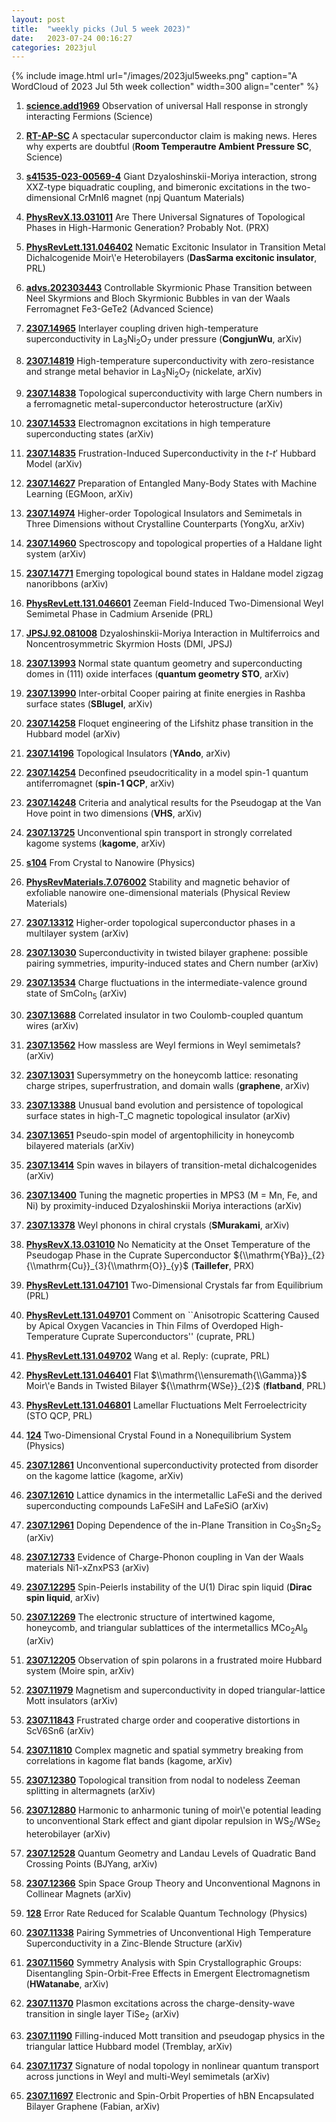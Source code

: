 ```yaml
---
layout: post
title:  "weekly picks (Jul 5 week 2023)"
date:   2023-07-24 00:16:27
categories: 2023jul
---
```



{% include image.html url="/images/2023jul5weeks.png" caption="A WordCloud of 2023 Jul 5th week collection" width=300 align="center" %}


1. **[science.add1969](https://www.science.org/doi/abs/10.1126/science.add1969)** Observation of universal Hall response in strongly interacting Fermions (Science)


1. **[RT-AP-SC](https://www.science.org/content/article/spectacular-superconductor-claim-making-news-here-s-why-experts-are-doubtful)** A spectacular superconductor claim is making news. Heres why experts are doubtful (**Room Temperautre Ambient Pressure SC**, Science)

1. **[s41535-023-00569-4](https://www.nature.com/articles/s41535-023-00569-4)** Giant Dzyaloshinskii-Moriya interaction, strong XXZ-type biquadratic coupling, and bimeronic excitations in the two-dimensional CrMnI6 magnet (npj Quantum Materials)

1. **[PhysRevX.13.031011](https://link.aps.org/doi/10.1103/PhysRevX.13.031011)** Are There Universal Signatures of Topological Phases in High-Harmonic Generation? Probably Not. (PRX)

1. **[PhysRevLett.131.046402](https://link.aps.org/doi/10.1103/PhysRevLett.131.046402)** Nematic Excitonic Insulator in Transition Metal Dichalcogenide Moir\\'e Heterobilayers (**DasSarma excitonic insulator**, PRL)

1. **[advs.202303443](https://onlinelibrary.wiley.com/doi/abs/10.1002/advs.202303443)** Controllable Skyrmionic Phase Transition between Neel Skyrmions and Bloch Skyrmionic Bubbles in van der Waals Ferromagnet Fe3-GeTe2 (Advanced Science)





1. **[2307.14965](http://arxiv.org/abs/2307.14965)** Interlayer coupling driven high-temperature superconductivity in La$_3$Ni$_2$O$_7$ under pressure (**CongjunWu**, arXiv)

1. **[2307.14819](http://arxiv.org/abs/2307.14819)** High-temperature superconductivity with zero-resistance and strange metal behavior in La$_{3}$Ni$_{2}$O$_{7}$ (nickelate, arXiv)

1. **[2307.14838](http://arxiv.org/abs/2307.14838)** Topological superconductivity with large Chern numbers in a ferromagnetic metal-superconductor heterostructure (arXiv)

1. **[2307.14533](http://arxiv.org/abs/2307.14533)** Electromagnon excitations in high temperature superconducting states (arXiv)

1. **[2307.14835](http://arxiv.org/abs/2307.14835)** Frustration-Induced Superconductivity in the $t$-$t'$ Hubbard Model (arXiv)

1. **[2307.14627](http://arxiv.org/abs/2307.14627)** Preparation of Entangled Many-Body States with Machine Learning (EGMoon, arXiv)

1. **[2307.14974](http://arxiv.org/abs/2307.14974)** Higher-order Topological Insulators and Semimetals in Three Dimensions without Crystalline Counterparts (YongXu, arXiv)

1. **[2307.14960](http://arxiv.org/abs/2307.14960)** Spectroscopy and topological properties of a Haldane light system (arXiv)

1. **[2307.14771](http://arxiv.org/abs/2307.14771)** Emerging topological bound states in Haldane model zigzag nanoribbons (arXiv)

1. **[PhysRevLett.131.046601](https://link.aps.org/doi/10.1103/PhysRevLett.131.046601)** Zeeman Field-Induced Two-Dimensional Weyl Semimetal Phase in Cadmium Arsenide (PRL)



1. **[JPSJ.92.081008](https://journals.jps.jp/doi/full/10.7566/JPSJ.92.081008)** Dzyaloshinskii-Moriya Interaction in Multiferroics and Noncentrosymmetric Skyrmion Hosts (DMI, JPSJ)



1. **[2307.13993](http://arxiv.org/abs/2307.13993)** Normal state quantum geometry and superconducting domes in (111) oxide interfaces (**quantum geometry STO**, arXiv)

1. **[2307.13990](http://arxiv.org/abs/2307.13990)** Inter-orbital Cooper pairing at finite energies in Rashba surface states (**SBlugel**, arXiv)

1. **[2307.14258](http://arxiv.org/abs/2307.14258)** Floquet engineering of the Lifshitz phase transition in the Hubbard model (arXiv)

1. **[2307.14196](http://arxiv.org/abs/2307.14196)** Topological Insulators (**YAndo**, arXiv)

1. **[2307.14254](http://arxiv.org/abs/2307.14254)** Deconfined pseudocriticality in a model spin-1 quantum antiferromagnet (**spin-1 QCP**, arXiv)

1. **[2307.14248](http://arxiv.org/abs/2307.14248)** Criteria and analytical results for the Pseudogap at the Van Hove point in two dimensions (**VHS**, arXiv)

1. **[2307.13725](http://arxiv.org/abs/2307.13725)** Unconventional spin transport in strongly correlated kagome systems (**kagome**, arXiv)

1. **[s104](https://physics.aps.org/articles/v16/s104)** From Crystal to Nanowire (Physics)

1. **[PhysRevMaterials.7.076002](https://link.aps.org/doi/10.1103/PhysRevMaterials.7.076002)** Stability and magnetic behavior of exfoliable nanowire one-dimensional materials (Physical Review Materials)




1. **[2307.13312](http://arxiv.org/abs/2307.13312)** Higher-order topological superconductor phases in a multilayer system (arXiv)

1. **[2307.13030](http://arxiv.org/abs/2307.13030)** Superconductivity in twisted bilayer graphene: possible pairing symmetries, impurity-induced states and Chern number (arXiv)

1. **[2307.13534](http://arxiv.org/abs/2307.13534)** Charge fluctuations in the intermediate-valence ground state of SmCoIn$_5$ (arXiv)

1. **[2307.13688](http://arxiv.org/abs/2307.13688)** Correlated insulator in two Coulomb-coupled quantum wires (arXiv)

1. **[2307.13562](http://arxiv.org/abs/2307.13562)** How massless are Weyl fermions in Weyl semimetals? (arXiv)

1. **[2307.13031](http://arxiv.org/abs/2307.13031)** Supersymmetry on the honeycomb lattice: resonating charge stripes, superfrustration, and domain walls (**graphene**, arXiv)

1. **[2307.13388](http://arxiv.org/abs/2307.13388)** Unusual band evolution and persistence of topological surface states in high-T_C magnetic topological insulator (arXiv)

1. **[2307.13651](http://arxiv.org/abs/2307.13651)** Pseudo-spin model of argentophilicity in honeycomb bilayered materials (arXiv)

1. **[2307.13414](http://arxiv.org/abs/2307.13414)** Spin waves in bilayers of transition-metal dichalcogenides (arXiv)

1. **[2307.13400](http://arxiv.org/abs/2307.13400)** Tuning the magnetic properties in MPS3 (M = Mn, Fe, and Ni) by proximity-induced Dzyaloshinskii Moriya interactions (arXiv)

1. **[2307.13378](http://arxiv.org/abs/2307.13378)** Weyl phonons in chiral crystals (**SMurakami**, arXiv)

1. **[PhysRevX.13.031010](https://link.aps.org/doi/10.1103/PhysRevX.13.031010)** No Nematicity at the Onset Temperature of the Pseudogap Phase in the Cuprate Superconductor ${\\mathrm{YBa}}_{2}{\\mathrm{Cu}}_{3}{\\mathrm{O}}_{y}$ (**Taillefer**, PRX)

1. **[PhysRevLett.131.047101](https://link.aps.org/doi/10.1103/PhysRevLett.131.047101)** Two-Dimensional Crystals far from Equilibrium (PRL)

1. **[PhysRevLett.131.049701](https://link.aps.org/doi/10.1103/PhysRevLett.131.049701)** Comment on ``Anisotropic Scattering Caused by Apical Oxygen Vacancies in Thin Films of Overdoped High-Temperature Cuprate Superconductors'' (cuprate, PRL)

1. **[PhysRevLett.131.049702](https://link.aps.org/doi/10.1103/PhysRevLett.131.049702)** Wang et al. Reply: (cuprate, PRL)

1. **[PhysRevLett.131.046401](https://link.aps.org/doi/10.1103/PhysRevLett.131.046401)** Flat $\\mathrm{\\ensuremath{\\Gamma}}$ Moir\\'e Bands in Twisted Bilayer ${\\mathrm{WSe}}_{2}$ (**flatband**, PRL)

1. **[PhysRevLett.131.046801](https://link.aps.org/doi/10.1103/PhysRevLett.131.046801)** Lamellar Fluctuations Melt Ferroelectricity (STO QCP, PRL)

1. **[124](https://physics.aps.org/articles/v16/124)** Two-Dimensional Crystal Found in a Nonequilibrium System (Physics)






1. **[2307.12861](http://arxiv.org/abs/2307.12861)** Unconventional superconductivity protected from disorder on the kagome lattice (kagome, arXiv)

1. **[2307.12610](http://arxiv.org/abs/2307.12610)** Lattice dynamics in the intermetallic LaFeSi and the derived superconducting compounds LaFeSiH and LaFeSiO (arXiv)

1. **[2307.12961](http://arxiv.org/abs/2307.12961)** Doping Dependence of the in-Plane Transition in Co$_3$Sn$_2$S$_2$ (arXiv)

1. **[2307.12733](http://arxiv.org/abs/2307.12733)** Evidence of Charge-Phonon coupling in Van der Waals materials Ni1-xZnxPS3 (arXiv)

1. **[2307.12295](http://arxiv.org/abs/2307.12295)** Spin-Peierls instability of the U(1) Dirac spin liquid (**Dirac spin liquid**, arXiv)

1. **[2307.12269](http://arxiv.org/abs/2307.12269)** The electronic structure of intertwined kagome, honeycomb, and triangular sublattices of the intermetallics MCo$_2$Al$_9$ (arXiv)

1. **[2307.12205](http://arxiv.org/abs/2307.12205)** Observation of spin polarons in a frustrated moire Hubbard system (Moire spin, arXiv)

1. **[2307.11979](http://arxiv.org/abs/2307.11979)** Magnetism and superconductivity in doped triangular-lattice Mott insulators (arXiv)

1. **[2307.11843](http://arxiv.org/abs/2307.11843)** Frustrated charge order and cooperative distortions in ScV6Sn6 (arXiv)

1. **[2307.11810](http://arxiv.org/abs/2307.11810)** Complex magnetic and spatial symmetry breaking from correlations in kagome flat bands (kagome, arXiv)

1. **[2307.12380](http://arxiv.org/abs/2307.12380)** Topological transition from nodal to nodeless Zeeman splitting in altermagnets (arXiv)

1. **[2307.12880](http://arxiv.org/abs/2307.12880)** Harmonic to anharmonic tuning of moir\\'e potential leading to unconventional Stark effect and giant dipolar repulsion in WS$_2$/WSe$_2$ heterobilayer (arXiv)

1. **[2307.12528](http://arxiv.org/abs/2307.12528)** Quantum Geometry and Landau Levels of Quadratic Band Crossing Points (BJYang, arXiv)

1. **[2307.12366](http://arxiv.org/abs/2307.12366)** Spin Space Group Theory and Unconventional Magnons in Collinear Magnets (arXiv)

1. **[128](https://physics.aps.org/articles/v16/128)** Error Rate Reduced for Scalable Quantum Technology (Physics)






1. **[2307.11338](http://arxiv.org/abs/2307.11338)** Pairing Symmetries of Unconventional High Temperature Superconductivity in a Zinc-Blende Structure (arXiv)

1. **[2307.11560](http://arxiv.org/abs/2307.11560)** Symmetry Analysis with Spin Crystallographic Groups: Disentangling Spin-Orbit-Free Effects in Emergent Electromagnetism (**HWatanabe**, arXiv)

1. **[2307.11370](http://arxiv.org/abs/2307.11370)** Plasmon excitations across the charge-density-wave transition in single layer TiSe$_2$ (arXiv)

1. **[2307.11190](http://arxiv.org/abs/2307.11190)** Filling-induced Mott transition and pseudogap physics in the triangular lattice Hubbard model (Tremblay, arXiv)

1. **[2307.11737](http://arxiv.org/abs/2307.11737)** Signature of nodal topology in nonlinear quantum transport across junctions in Weyl and multi-Weyl semimetals (arXiv)

1. **[2307.11697](http://arxiv.org/abs/2307.11697)** Electronic and Spin-Orbit Properties of hBN Encapsulated Bilayer Graphene (Fabian, arXiv)
